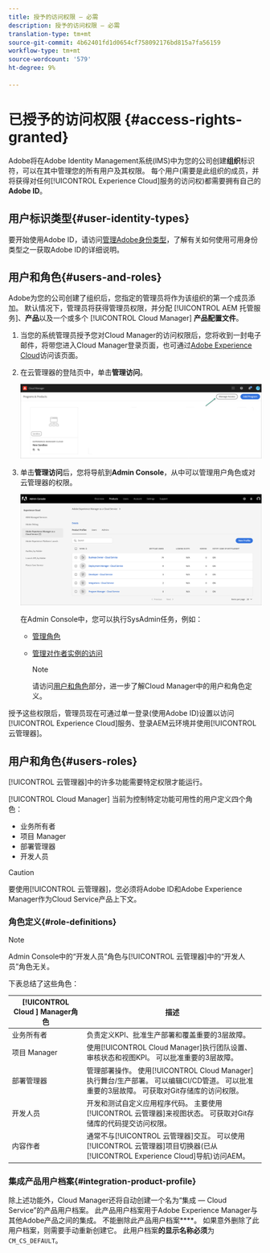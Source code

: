 ```yaml
---
title: 授予的访问权限 — 必需
description: 授予的访问权限 — 必需
translation-type: tm+mt
source-git-commit: 4b62401fd1d0654cf758092176bd815a7fa56159
workflow-type: tm+mt
source-wordcount: '579'
ht-degree: 9%

---
```



# 已授予的访问权限 {#access-rights-granted}

Adobe将在Adobe Identity Management系统(IMS)中为您的公司创建&#x200B;**组织**&#x200B;标识符，可以在其中管理您的所有用户及其权限。 每个用户(需要是此组织的成员，并将获得对任何[!UICONTROL Experience Cloud]服务的访问权)都需要拥有自己的&#x200B;**Adobe ID**。

## 用户标识类型{#user-identity-types}

要开始使用Adobe ID，请访问[管理Adobe身份类型](https://helpx.adobe.com/enterprise/using/identity.html)，了解有关如何使用可用身份类型之一获取Adobe ID的详细说明。

## 用户和角色{#users-and-roles}

Adobe为您的公司创建了组织后，您指定的管理员将作为该组织的第一个成员添加。 默认情况下，管理员将获得管理员权限，并分配 [!UICONTROL AEM 托管服务]、**产品**&#x200B;以及一个或多个 [!UICONTROL Cloud Manager] **产品配置文件**。

1. 当您的系统管理员授予您对Cloud Manager的访问权限后，您将收到一封电子邮件，将带您进入Cloud Manager登录页面，也可通过[Adobe Experience Cloud](https://my.cloudmanager.adobe.com/)访问该页面。

1. 在云管理器的登陆页中，单击&#x200B;**管理访问**。

   ![](/help/onboarding/getting-access-to-aem-in-cloud/assets/sys-admin5.png)

1. 单击&#x200B;**管理访问**&#x200B;后，您将导航到&#x200B;**Admin Console**，从中可以管理用户角色或对云管理器的权限。

   ![](/help/onboarding/getting-access-to-aem-in-cloud/assets/sys-admin1.png)

   在Admin Console中，您可以执行SysAdmin任务，例如：
   * [管理角色](https://experienceleague.adobe.com/docs/experience-manager-cloud-service/onboarding/getting-access/navigation.html?lang=en#manage-roles)
   * [管理对作者实例的访问](https://experienceleague.adobe.com/docs/experience-manager-cloud-service/onboarding/getting-access/navigation.html?lang=en#manage-access-aem)

      >[!NOTE]
      >请访问[用户和角色](#users-roles)部分，进一步了解Cloud Manager中的用户和角色定义。

授予这些权限后，管理员现在可通过单一登录(使用Adobe ID)设置以访问[!UICONTROL Experience Cloud]服务、登录AEM云环境并使用[!UICONTROL 云管理器]。

## 用户和角色{#users-roles}

[!UICONTROL 云管理器]中的许多功能需要特定权限才能运行。

[!UICONTROL Cloud Manager] 当前为控制特定功能可用性的用户定义四个角色：

* 业务所有者
* 项目 Manager
* 部署管理器
* 开发人员

>[!CAUTION]
>
>要使用[!UICONTROL 云管理器]，您必须将Adobe ID和Adobe Experience Manager作为Cloud Service产品上下文。

### 角色定义{#role-definitions}

>[!NOTE]
>
>Admin Console中的“开发人员”角色与[!UICONTROL 云管理器]中的“开发人员”角色无关。

下表总结了这些角色：

| [!UICONTROL Cloud ] Manager角色 | 描述 |
|--- |--- |
| 业务所有者 | 负责定义KPI、批准生产部署和覆盖重要的3层故障。 |
| 项目 Manager | 使用[!UICONTROL Cloud Manager]执行团队设置、审核状态和视图KPI。 可以批准重要的3层故障。 |
| 部署管理器 | 管理部署操作。 使用[!UICONTROL Cloud Manager]执行舞台/生产部署。 可以编辑CI/CD管道。 可以批准重要的3层故障。 可获取对Git存储库的访问权限。 |
| 开发人员 | 开发和测试自定义应用程序代码。 主要使用[!UICONTROL 云管理器]来视图状态。 可获取对Git存储库的代码提交访问权限。 |
| 内容作者 | 通常不与[!UICONTROL 云管理器]交互。 可以使用[!UICONTROL 云管理器]项目切换器(已从[!UICONTROL Experience Cloud]导航)访问AEM。 |

### 集成产品用户档案{#integration-product-profile}

除上述功能外，Cloud Manager还将自动创建一个名为“集成 — Cloud Service”的产品用户档案。 此产品用户档案用于Adobe Experience Manager与其他Adobe产品之间的集成。 不能删除此产品用户档案&#x200B;****。 如果意外删除了此用户档案，则需要手动重新创建它。 此用户档案&#x200B;**的显示名称必须**&#x200B;为`CM_CS_DEFAULT`。

